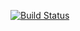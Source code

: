 [![Build Status](https://travis-ci.org/kivancsahici/closest-stores.svg?branch=master)](https://travis-ci.org/kivancsahici/closest-stores)